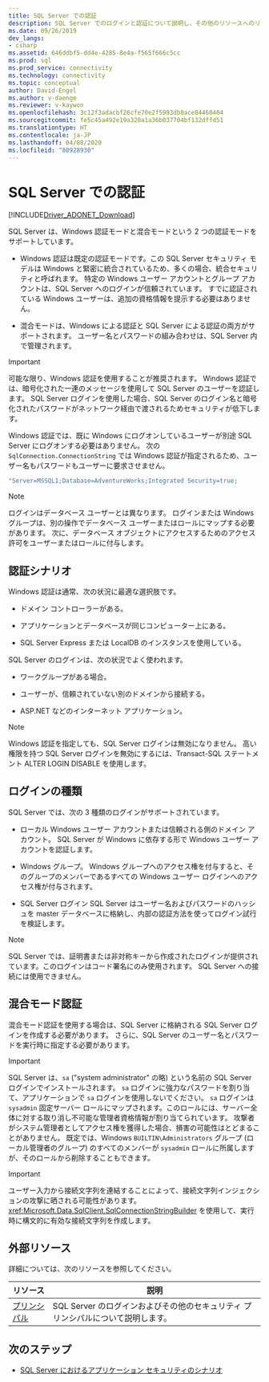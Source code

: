```yaml
---
title: SQL Server での認証
description: SQL Server でのログインと認証について説明し、その他のリソースへのリンクを提供します。
ms.date: 09/26/2019
dev_langs:
- csharp
ms.assetid: 646ddbf5-dd4e-4285-8e4a-f565f666c5cc
ms.prod: sql
ms.prod_service: connectivity
ms.technology: connectivity
ms.topic: conceptual
author: David-Engel
ms.author: v-daenge
ms.reviewer: v-kaywon
ms.openlocfilehash: 3c12f3adacbf26cfe70e2f5993db0ace84460404
ms.sourcegitcommit: fe5c45a492e19a320a1a36b037704bf132dffd51
ms.translationtype: HT
ms.contentlocale: ja-JP
ms.lasthandoff: 04/08/2020
ms.locfileid: "80928930"
---
```

# <a name="authentication-in-sql-server"></a>SQL Server での認証

[!INCLUDE[Driver_ADONET_Download](../../../includes/driver_adonet_download.md)]

SQL Server は、Windows 認証モードと混合モードという 2 つの認証モードをサポートしています。  
  
- Windows 認証は既定の認証モードです。この SQL Server セキュリティ モデルは Windows と緊密に統合されているため、多くの場合、統合セキュリティと呼ばれます。 特定の Windows ユーザー アカウントとグループ アカウントは、SQL Server へのログインが信頼されています。 すでに認証されている Windows ユーザーは、追加の資格情報を提示する必要はありません。  
  
- 混合モードは、Windows による認証と SQL Server による認証の両方がサポートされます。 ユーザー名とパスワードの組み合わせは、SQL Server 内で管理されます。  
  
> [!IMPORTANT]
> 可能な限り、Windows 認証を使用することが推奨されます。 Windows 認証では、暗号化された一連のメッセージを使用して SQL Server のユーザーを認証します。 SQL Server ログインを使用した場合、SQL Server のログイン名と暗号化されたパスワードがネットワーク経由で渡されるためセキュリティが低下します。  
  
Windows 認証では、既に Windows にログオンしているユーザーが別途 SQL Server にログオンする必要はありません。 次の `SqlConnection.ConnectionString` では Windows 認証が指定されるため、ユーザー名もパスワードもユーザーに要求させません。  
  
```csharp
"Server=MSSQL1;Database=AdventureWorks;Integrated Security=true;  
```  
  
> [!NOTE]
> ログインはデータベース ユーザーとは異なります。 ログインまたは Windows グループは、別の操作でデータベース ユーザーまたはロールにマップする必要があります。 次に、データベース オブジェクトにアクセスするためのアクセス許可をユーザーまたはロールに付与します。  
  
## <a name="authentication-scenarios"></a>認証シナリオ  
Windows 認証は通常、次の状況に最適な選択肢です。  
  
- ドメイン コントローラーがある。  
  
- アプリケーションとデータベースが同じコンピューター上にある。  
  
- SQL Server Express または LocalDB のインスタンスを使用している。  
  
SQL Server のログインは、次の状況でよく使われます。  
  
- ワークグループがある場合。  
  
- ユーザーが、信頼されていない別のドメインから接続する。  
  
- ASP.NET などのインターネット アプリケーション。  
  
> [!NOTE]
> Windows 認証を指定しても、SQL Server ログインは無効になりません。 高い権限を持つ SQL Server ログインを無効にするには、Transact-SQL ステートメント ALTER LOGIN DISABLE を使用します。  
  
## <a name="login-types"></a>ログインの種類  
SQL Server では、次の 3 種類のログインがサポートされています。  
  
- ローカル Windows ユーザー アカウントまたは信頼される側のドメイン アカウント。 SQL Server が Windows に依存する形で Windows ユーザー アカウントを認証します。  
  
- Windows グループ。 Windows グループへのアクセス権を付与すると、そのグループのメンバーであるすべての Windows ユーザー ログインへのアクセス権が付与されます。  
  
- SQL Server ログイン SQL Server はユーザー名およびパスワードのハッシュを master データベースに格納し、内部の認証方法を使ってログイン試行を検証します。  
  
> [!NOTE]
> SQL Server では、証明書または非対称キーから作成されたログインが提供されています。このログインはコード署名にのみ使用されます。 SQL Server への接続には使用できません。  
  
## <a name="mixed-mode-authentication"></a>混合モード認証  
混合モード認証を使用する場合は、SQL Server に格納される SQL Server ログインを作成する必要があります。 さらに、SQL Server のユーザー名とパスワードを実行時に指定する必要があります。  
  
> [!IMPORTANT]
> SQL Server は、`sa` ("system administrator" の略) という名前の SQL Server ログインでインストールされます。 `sa` ログインに強力なパスワードを割り当て、アプリケーションで `sa` ログインを使用しないでください。 `sa` ログインは `sysadmin` 固定サーバー ロールにマップされます。このロールには、サーバー全体に対する取り消し不可能な管理者資格情報が割り当てられています。 攻撃者がシステム管理者としてアクセス権を獲得した場合、損害の可能性はとどまることがありません。 既定では、Windows `BUILTIN\Administrators` グループ (ローカル管理者のグループ) のすべてのメンバーが `sysadmin` ロールに所属しますが、そのロールから削除することもできます。  
  
> [!IMPORTANT]
> ユーザー入力から接続文字列を連結することによって、接続文字列インジェクションの攻撃に晒される可能性があります。 <xref:Microsoft.Data.SqlClient.SqlConnectionStringBuilder> を使用して、実行時に構文的に有効な接続文字列を作成します。 
  
## <a name="external-resources"></a>外部リソース  
詳細については、次のリソースを参照してください。  
  
|リソース|説明|  
|--------------|-----------------|  
|[プリンシパル](../../../relational-databases/security/authentication-access/principals-database-engine.md)|SQL Server のログインおよびその他のセキュリティ プリンシパルについて説明します。|  
  
## <a name="next-steps"></a>次のステップ
- [SQL Server におけるアプリケーション セキュリティのシナリオ](application-security-scenarios-sql-server.md)
